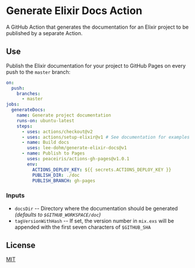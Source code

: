 # Generate Elixir Docs Action

A GitHub Action that generates the documentation for an Elixir project to be published by a separate Action.

## Use

Publish the Elixir documentation for your project to GitHub Pages on every push to the `master` branch:

```yaml
on:
  push:
    branches:
      - master
jobs:
  generateDocs:
    name: Generate project documentation
    runs-on: ubuntu-latest
    steps:
      - uses: actions/checkout@v2
      - uses: actions/setup-elixir@v1 # See documentation for examples of input parameters
      - name: Build docs
        uses: lee-dohm/generate-elixir-docs@v1
      - name: Publish to Pages
        uses: peaceiris/actions-gh-pages@v1.0.1
        env:
          ACTIONS_DEPLOY_KEY: ${{ secrets.ACTIONS_DEPLOY_KEY }}
          PUBLISH_DIR: ./doc
          PUBLISH_BRANCH: gh-pages
```

### Inputs

- `docsDir` -- Directory where the documentation should be generated _(defaults to `$GITHUB_WORKSPACE/doc`)_
- `tagVersionWithHash` -- If set, the version number in `mix.exs` will be appended with the first seven characters of `$GITHUB_SHA`

## License

[MIT](LICENSE.md)
